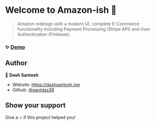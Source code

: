 # Welcome to Amazon-ish 👋


> Amazon redesign with a modern UI, complete E-Commerce functionality including Payment Processing (Stripe API) and User Authentication (Firebase).

### ✨ [Demo](https://amazon-ish.vercel.app)

## Author

👤 **Dash Santosh**

- Website: https://dashsantosh.me
- Github: [@santdas36](https://github.com/santdas36)

## Show your support

Give a ⭐️ if this project helped you!
